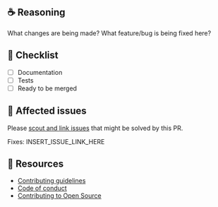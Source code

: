 <!--
Thanks for your interest in the project. Bugs filed and PRs submitted are appreciated!

Please fill out the information below to expedite the review and (hopefully)
merge of your pull request!
-->

## ☕️ Reasoning

What changes are being made? What feature/bug is being fixed here?

## 🧢 Checklist

- [ ] Documentation
- [ ] Tests
- [ ] Ready to be merged

## 🎫 Affected issues

Please [scout and link issues](https://github.com/nextauthjs/next-auth/issues) that might be solved by this PR.

Fixes: INSERT_ISSUE_LINK_HERE

## 📌 Resources

- [Contributing guidelines](./CONTRIBUTING.md)
- [Code of conduct](./CODE_OF_CONDUCT.md)
- [Contributing to Open Source](https://kcd.im/pull-request)
